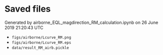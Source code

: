 # Saved files 


Generated by airborne_EQL_magdirection_RM_calculation.ipynb on 26 June 2019 21:20:43 UTC

*  `figs/airborne/Lcurve_RM.png` 
*  `figs/airborne/Lcurve_RM.eps` 
*  `data/result_RM_airb.pickle` 

